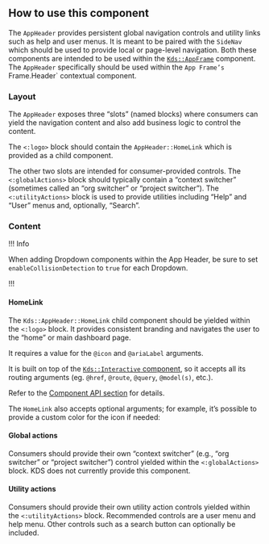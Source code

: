 <!-- !!! Warning

**Release plan**

The `AppHeader` is being rolled out in a phased approach. In the phase one release, we will assist consumers in adoption spikes to optimize it to their needs. This unique approach is due to how the `AppHeader` tightly integrates into the release plan for the “Enterprise navigation” which includes the `SideNav` and `AppFrame` components.

At this time, we do not recommend adoption on your own. Please [contact the Design Systems Team](/about/support) for assistance.

!!! -->

## How to use this component

The `AppHeader` provides persistent global navigation controls and utility links such as help and user menus. It is meant to be paired with the `SideNav` which should be used to provide local or page-level navigation. Both these components are intended to be used within the [`Kds::AppFrame`](/layouts/app-frame) component. The `AppHeader` specifically should be used within the `App Frame’s `Frame.Header` contextual component.

### Layout

The `AppHeader` exposes three “slots” (named blocks) where consumers can yield the navigation content and also add business logic to control the content.

The `<:logo>` block should contain the `AppHeader::HomeLink` which is provided as a child component.

The other two slots are intended for consumer-provided controls. The `<:globalActions>` block should typically contain a “context switcher” (sometimes called an “org switcher” or “project switcher”). The `<:utilityActions>` block is used to provide utilities including “Help” and “User” menus and, optionally, “Search”.

<!-- ```handlebars
{{!--
for demo purposes, we set `@hasA11yRefocus` to `false` but in your app it will
probably need to be set to `true` (or omitted to rely on defaults)
--}}
<Kds::AppHeader @hasA11yRefocus={{false}}>
  <:logo>
    <Doc::Placeholder @height="2em" @width="auto" @text="HomeLink" @background="#e4e4e4" />
  </:logo>

  <:globalActions>
    <Doc::Placeholder @height="2em" @width="auto" @text="OrgSwitcher" @background="#e4e4e4" />
  </:globalActions>

  <:utilityActions>
    <Doc::Placeholder @height="2em" @width="auto" @text="HelpMenu" @background="#e4e4e4" />
    <Doc::Placeholder @height="2em" @width="auto" @text="UserMenu" @background="#e4e4e4" />
  </:utilityActions>
</Kds::AppHeader>
``` -->

### Content

!!! Info

When adding Dropdown components within the App Header, be sure to set `enableCollisionDetection` to `true` for each Dropdown.

!!!

#### HomeLink

The `Kds::AppHeader::HomeLink` child component should be yielded within the `<:logo>` block. It provides consistent branding and navigates the user to the “home” or main dashboard page.

It requires a value for the `@icon` and `@ariaLabel` arguments.

It is built on top of the [`Kds::Interactive` component](/utilities/interactive), so it accepts all its routing arguments (eg. `@href`, `@route`, `@query`, `@model(s)`, etc.).

Refer to the [Component API section](/components/app-header?tab=code#appheaderhomelink) for details.

<!-- ```handlebars
{{!--
for demo purposes, we set `@hasA11yRefocus` to `false` but in your app it will
probably need to be set to `true` (or omitted to rely on defaults)
--}}
<Kds::AppHeader @hasA11yRefocus={{false}}>
  <:logo>
    <Kds::AppHeader::HomeLink 
      @icon="khulnasoft" 
      @ariaLabel="KhulnaSoft home menu"
      @href="/"
    />
  </:logo>
  
  <:globalActions>
    <Doc::Placeholder @height="2em" @width="auto" @text="OrgSwitcher" @background="#e4e4e4" />
  </:globalActions>
  
  <:utilityActions>
    <Doc::Placeholder @height="2em" @width="auto" @text="HelpMenu" @background="#e4e4e4" />
    <Doc::Placeholder @height="2em" @width="auto" @text="UserMenu" @background="#e4e4e4" />
  </:utilityActions>
</Kds::AppHeader>
``` -->

The `HomeLink` also accepts optional arguments; for example, it’s possible to provide a custom color for the icon if needed:

<!-- ```handlebars
{{!--
for demo purposes, we set `@hasA11yRefocus` to `false` but in your app it will
probably need to be set to `true` (or omitted to rely on defaults)
--}}
<Kds::AppHeader @hasA11yRefocus={{false}}>
  <:logo>
    <Kds::AppHeader::HomeLink 
      @icon="terraform" 
      @ariaLabel="Terraform home menu"
      @color="var(--token-color-terraform-brand)"
      @href="/"
    />
  </:logo>
  
  <:globalActions>
    <Doc::Placeholder @height="2em" @width="auto" @text="OrgSwitcher" @background="#e4e4e4" />
  </:globalActions>

  <:utilityActions>
    <Doc::Placeholder @height="2em" @width="auto" @text="HelpMenu" @background="#e4e4e4" />
    <Doc::Placeholder @height="2em" @width="auto" @text="UserMenu" @background="#e4e4e4" />
  </:utilityActions>
</Kds::AppHeader>
``` -->

#### Global actions

Consumers should provide their own “context switcher” (e.g., “org switcher” or “project switcher”) control yielded within the `<:globalActions>` block. KDS does not currently provide this component.

<!-- ```handlebars
{{!--
for demo purposes, we set `@hasA11yRefocus` to `false` but in your app it will
probably need to be set to `true` (or omitted to rely on defaults)
--}}
<Kds::AppHeader @hasA11yRefocus={{false}}>
  <:logo>
    <Kds::AppHeader::HomeLink 
      @icon="khulnasoft" 
      @ariaLabel="KhulnaSoft home menu"
      @href="/"
    />
  </:logo>
  
  <:globalActions>
    <Kds::Dropdown @enableCollisionDetection={{true}} as |dd|>
      <dd.ToggleButton @text="Choose an organization" @icon="org" />
      <dd.Checkmark>
        organizationName
      </dd.Checkmark>
    </Kds::Dropdown>
  </:globalActions>

  <:utilityActions>
    <Doc::Placeholder @height="2em" @width="auto" @text="HelpMenu" @background="#e4e4e4" />
    <Doc::Placeholder @height="2em" @width="auto" @text="UserMenu" @background="#e4e4e4" />
  </:utilityActions>
</Kds::AppHeader>
``` -->

#### Utility actions

Consumers should provide their own utility action controls yielded within the `<:utilityActions>` block. Recommended controls are a user menu and help menu. Other controls such as a search button can optionally be included.

<!-- ```handlebars
{{!--
for demo purposes, we set `@hasA11yRefocus` to `false` but in your app it will
probably need to be set to `true` (or omitted to rely on defaults)
--}}
<Kds::AppHeader @hasA11yRefocus={{false}}>
  <:logo>
    <Kds::AppHeader::HomeLink 
      @icon="khulnasoft" 
      @ariaLabel="KhulnaSoft home menu"
      @href="/"
    />
  </:logo>
  
  <:globalActions>
    <Kds::Dropdown @enableCollisionDetection={{true}} as |dd|>
      <dd.ToggleButton @text="Choose an organization" @icon="org" />
      <dd.Checkmark>
        organizationName
      </dd.Checkmark>
    </Kds::Dropdown>
  </:globalActions>

  <:utilityActions>
    <Kds::Dropdown @enableCollisionDetection={{true}} as |dd|>
      <dd.ToggleIcon @icon="help" @text="help menu" />
      <dd.Title @text="Help & Support" />
      <dd.Interactive @href="#">Documentation</dd.Interactive>
      <dd.Interactive @href="#">Tutorials</dd.Interactive>
      <dd.Interactive @href="#">Terraform Provider</dd.Interactive>
      <dd.Interactive @href="#">Changelog</dd.Interactive>
      <dd.Separator />
      <dd.Interactive @href="#">Create support ticket</dd.Interactive>
      <dd.Interactive @href="#">Give feedback</dd.Interactive>
    </Kds::Dropdown>

    <Kds::Dropdown @enableCollisionDetection={{true}} as |dd|>
      <dd.ToggleIcon @icon="user" @text="user menu" />
      <dd.Title @text="Signed In" />
      <dd.Description @text="email@domain.com" />
      <dd.Interactive @href="#">Account settings</dd.Interactive>
    </Kds::Dropdown>
  </:utilityActions>
</Kds::AppHeader>
``` -->
